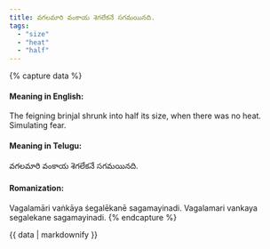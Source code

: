 ```yaml
---
title: వగలమారి వంకాయ శెగలేకనే సగమయినది.
tags:
  - "size"
  - "heat"
  - "half"
---
```


{% capture data %}
#### Meaning in English:
The feigning brinjal shrunk into half its size, when there was no heat.
Simulating fear.

#### Meaning in Telugu:
వగలమారి వంకాయ శెగలేకనే సగమయినది.

#### Romanization:
Vagalamāri vaṅkāya śegalēkanē sagamayinadi.
Vagalamari vankaya segalekane sagamayinadi.
{% endcapture %}

{{ data | markdownify }}

